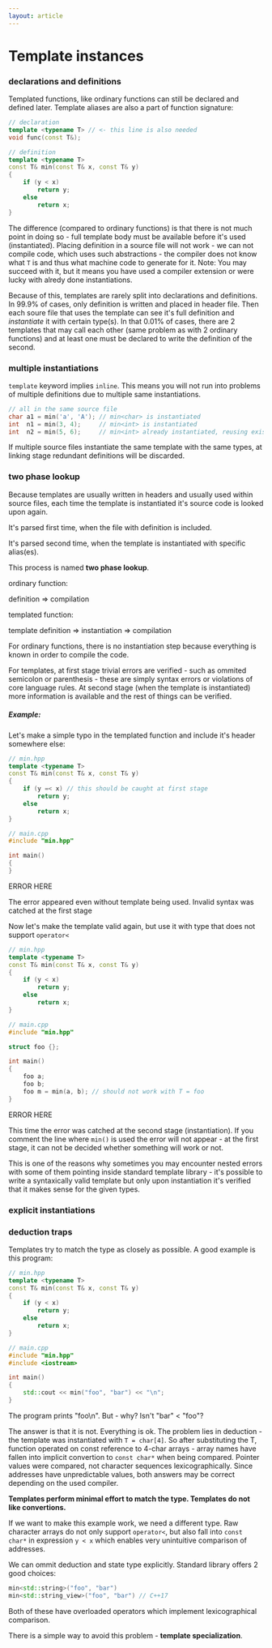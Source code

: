 ```yaml
---
layout: article
---
```


# Template instances

### declarations and definitions

Templated functions, like ordinary functions can still be declared and defined later. Template aliases are also a part of function signature:

```c++
// declaration
template <typename T> // <- this line is also needed
void func(const T&);

// definition
template <typename T>
const T& min(const T& x, const T& y)
{
	if (y < x)
		return y;
	else
		return x;
}
```

The difference (compared to ordinary functions) is that there is not much point in doing so - full template body must be available before it's used (instantiated). Placing definition in a source file will not work - we can not compile code, which uses such abstractions - the compiler does not know what `T` is and thus what machine code to generate for it. Note: You may succeed with it, but it means you have used a compiler extension or were lucky with alredy done instantiations.

Because of this, templates are rarely split into declarations and definitions. In 99.9% of cases, only definition is written and placed in header file. Then each soure file that uses the template can see it's full definition and *instantiate* it with certain type(s). In that 0.01% of cases, there are 2 templates that may call each other (same problem as with 2 ordinary functions) and at least one must be declared to write the definition of the second.

### multiple instantiations

`template` keyword implies `inline`. This means you will not run into problems of multiple definitions due to multiple same instantiations.

```c++
// all in the same source file
char a1 = min('a', 'A'); // min<char> is instantiated
int  n1 = min(3, 4);     // min<int> is instantiated
int  n2 = min(5, 6);     // min<int> already instantiated, reusing exising one
```

If multiple source files instantiate the same template with the same types, at linking stage redundant definitions will be discarded.

### two phase lookup

Because templates are usually written in headers and usually used within source files, each time the template is instantiated it's source code is looked upon again.

It's parsed first time, when the file with definition is included.

It's parsed second time, when the template is instantiated with specific alias(es).

This process is named **two phase lookup**.

ordinary function:

definition => compilation

templated function:

template definition => instantiation => compilation

For ordinary functions, there is no instantiation step because everything is known in order to compile the code.

For templates, at first stage trivial errors are verified - such as ommited semicolon or parenthesis - these are simply syntax errors or violations of core language rules. At second stage (when the template is instantiated) more information is available and the rest of things can be verified.

##### Example:

Let's make a simple typo in the templated function and include it's header somewhere else:

```c++
// min.hpp
template <typename T>
const T& min(const T& x, const T& y)
{
	if (y =< x) // this should be caught at first stage
		return y;
	else
		return x;
}

// main.cpp
#include "min.hpp"

int main()
{
}
```

ERROR HERE

The error appeared even without template being used. Invalid syntax was catched at the first stage

Now let's make the template valid again, but use it with type that does not support `operator<`

```c++
// min.hpp
template <typename T>
const T& min(const T& x, const T& y)
{
	if (y < x)
		return y;
	else
		return x;
}

// main.cpp
#include "min.hpp"

struct foo {};

int main()
{
    foo a;
    foo b;
    foo m = min(a, b); // should not work with T = foo
}
```

ERROR HERE

This time the error was catched at the second stage (instantiation). If you comment the line where `min()` is used the error will not appear - at the first stage, it can not be decided whether something will work or not.

This is one of the reasons why sometimes you may encounter nested errors with some of them pointing inside standard template library - it's possible to write a syntaxically valid template but only upon instantiation it's verified that it makes sense for the given types.


### explicit instantiations

### deduction traps

Templates try to match the type as closely as possible. A good example is this program:

```c++
// min.hpp
template <typename T>
const T& min(const T& x, const T& y)
{
	if (y < x)
		return y;
	else
		return x;
}

// main.cpp
#include "min.hpp"
#include <iostream>

int main()
{
    std::cout << min("foo", "bar") << "\n";
}
```

The program prints "foo\n". But - why? Isn't "bar" < "foo"?

The answer is that it is not. Everything is ok. The problem lies in deduction - the template was instantiated with `T = char[4]`. So after substituting the T, function operated on const reference to 4-char arrays - array names have fallen into implicit convertion to `const char*` when being compared. Pointer values were compared, not character sequences lexicographically. Since addresses have unpredictable values, both answers may be correct depending on the used compiler.

**Templates perform minimal effort to match the type. Templates do not like convertions.**

If we want to make this example work, we need a different type. Raw character arrays do not only support `operator<`, but also fall into `const char*` in expression `y < x` which enables very unintuitive comparison of addresses.

We can ommit deduction and state type explicitly. Standard library offers 2 good choices:

```c++
min<std::string>("foo", "bar")
min<std::string_view>("foo", "bar") // C++17
```

Both of these have overloaded operators which implement lexicographical comparison.

There is a simple way to avoid this problem - **template specialization**.